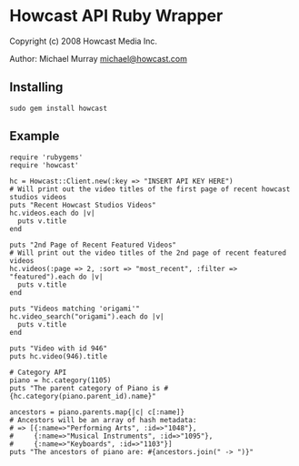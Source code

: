 # Howcast API Ruby Wrapper

Copyright (c) 2008 Howcast Media Inc.

Author: Michael Murray <michael@howcast.com>

## Installing
	
    sudo gem install howcast
  
## Example

    require 'rubygems'
    require 'howcast'

    hc = Howcast::Client.new(:key => "INSERT API KEY HERE")
    # Will print out the video titles of the first page of recent howcast studios videos
    puts "Recent Howcast Studios Videos"
    hc.videos.each do |v|
      puts v.title
    end

    puts "2nd Page of Recent Featured Videos"
    # Will print out the video titles of the 2nd page of recent featured videos
    hc.videos(:page => 2, :sort => "most_recent", :filter => "featured").each do |v|
      puts v.title
    end

    puts "Videos matching 'origami'"
    hc.video_search("origami").each do |v|
      puts v.title
    end

    puts "Video with id 946"
    puts hc.video(946).title
  
    # Category API
    piano = hc.category(1105)
    puts "The parent category of Piano is #{hc.category(piano.parent_id).name}"
  
    ancestors = piano.parents.map{|c| c[:name]}
    # Ancestors will be an array of hash metadata: 
    # => [{:name=>"Performing Arts", :id=>"1048"}, 
    #     {:name=>"Musical Instruments", :id=>"1095"}, 
    #     {:name=>"Keyboards", :id=>"1103"}]
    puts "The ancestors of piano are: #{ancestors.join(" -> ")}"
